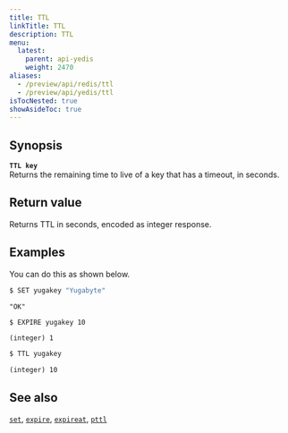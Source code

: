 ```yaml
---
title: TTL
linkTitle: TTL
description: TTL
menu:
  latest:
    parent: api-yedis
    weight: 2470
aliases:
  - /preview/api/redis/ttl
  - /preview/api/yedis/ttl
isTocNested: true
showAsideToc: true
---
```


## Synopsis

<b>`TTL key`</b><br>
Returns the remaining time to live of a key that has a timeout, in seconds.

## Return value

Returns TTL in seconds, encoded as integer response.

## Examples

You can do this as shown below.

```sh
$ SET yugakey "Yugabyte"
```

```
"OK"
```

```sh
$ EXPIRE yugakey 10
```

```
(integer) 1
```

```sh
$ TTL yugakey
```

```
(integer) 10
```

## See also

[`set`](../set/), [`expire`](../expire/), [`expireat`](../expireat/), [`pttl`](../pttl/)
